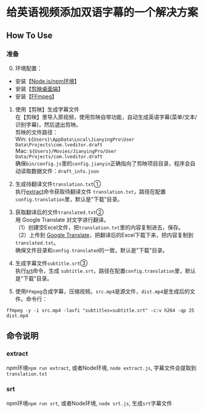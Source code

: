 # 给英语视频添加双语字幕的一个解决方案
## How To Use
### 准备
0. 环境配置：  
  * 安装【[Node.js/npm环境](https://nodejs.org/zh-cn/)】  
  * 安装【[剪映桌面端](https://lv.ulikecam.com/)】  
  * 安装【[FFmpeg](http://ffmpeg.org/download.html)】
   
1. 使用【剪映】生成字幕文件  
  在【剪映】里导入原视频，使用剪映自带功能，自动生成英语字幕(菜单/文本/识别字幕)，然后退出剪映。  
  剪映的文件路径：  
   Win: `${Users}\AppData\Local\JianyingPro\User Data\Projects\com.lveditor.draft`  
   Mac: `${Users}/Movies/JianyingPro/User Data/Projects/com.lveditor.draft`  
  确保`bin/config.js`里的`config.jianyin`正确指向了剪映项目目录，程序会自动读取数据文件：`draft_info.json`
   
2. 生成待翻译文件`translation.txt`①  
  执行[extract](#extract)命令获取待翻译文件 `translation.txt`，路径在配置`config.translation`里，默认是"下载"目录。
   
3. 获取翻译后的文件`translated.txt`②  
  用 Google Translate 对文字进行翻译。  
  （1）创建空Excel文件，把`translation.txt`里的内容复制进去，保存。  
  （2）上传到 [Google Translate](https://translate.google.cn/)，把翻译后的Excel下载下来，把内容复制到 `translated.txt`。  
  确保文件目录和`config.translated`的一致，默认是"下载"目录。
   
4. 生成字幕文件`subtitle.srt`③  
  执行[srt](#srt)命令，生成 `subtitle.srt`，路径在配置`config.translation`里，默认是"下载"目录。

5. 使用`FFmpeg`合成字幕，压缩视频。`src.mp4`是源文件，`dist.mp4`是生成后的文件。命令行：  
```
ffmpeg -y -i src.mp4 -lavfi "subtitles=subtitle.srt" -c:v h264 -qp 25 dist.mp4
```

## 命令说明
### extract
npm环境`npm run extract`, 或者Node环境, `node extract.js`, 字幕文件会提取到 `translation.txt`
### srt
npm环境`npm run srt`, 或者Node环境, `node srt.js`, 生成`srt`字幕文件  
